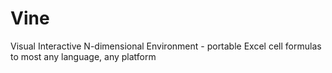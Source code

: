 # Vine
Visual Interactive N-dimensional Environment - portable Excel cell formulas to most any language, any platform
